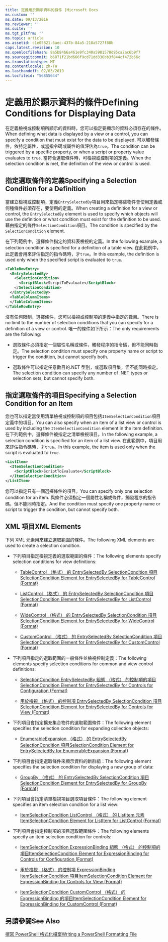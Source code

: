 ```yaml
---
title: 定義用於顯示資料的條件 |Microsoft Docs
ms.custom: ''
ms.date: 09/13/2016
ms.reviewer: ''
ms.suite: ''
ms.tgt_pltfrm: ''
ms.topic: article
ms.assetid: c1e05821-6aec-437b-84a5-218a5727f88b
caps.latest.revision: 10
ms.openlocfilehash: 8a5b84b6a461e9fc340a5981578d95ca2ac6b9f7
ms.sourcegitcommit: b6871f21bd666f9cd71dd336bb3f844cf472b56c
ms.translationtype: MT
ms.contentlocale: zh-TW
ms.lasthandoff: 02/03/2019
ms.locfileid: "56855644"
---
```

# <a name="defining-conditions-for-displaying-data"></a><span data-ttu-id="b2930-102">定義用於顯示資料的條件</span><span class="sxs-lookup"><span data-stu-id="b2930-102">Defining Conditions for Displaying Data</span></span>

<span data-ttu-id="b2930-103">在定義檢視或控制項所顯示的資料時，您可以指定要顯示的資料必須存在的條件。</span><span class="sxs-lookup"><span data-stu-id="b2930-103">When defining what data is displayed by a view or a control, you can specify a condition that must exist for the data to be displayed.</span></span> <span data-ttu-id="b2930-104">可以觸發條件，依特定屬性，或當指令碼或屬性的值評估為`true`。</span><span class="sxs-lookup"><span data-stu-id="b2930-104">The condition can be triggered by a specific property, or when a script or property value evaluates to `true`.</span></span> <span data-ttu-id="b2930-105">當符合選取條件時，可檢視或控制項的定義。</span><span class="sxs-lookup"><span data-stu-id="b2930-105">When the selection condition is met, the definition of the view or control is used.</span></span>

## <a name="specifying-a-selection-condition-for-a-definition"></a><span data-ttu-id="b2930-106">指定選取條件的定義</span><span class="sxs-lookup"><span data-stu-id="b2930-106">Specifying a Selection Condition for a Definition</span></span>

<span data-ttu-id="b2930-107">當建立檢視或控制項，定義`EntrySelectedBy`項目用來指定哪些物件會使用定義或何種條件必須存在，要使用的定義。</span><span class="sxs-lookup"><span data-stu-id="b2930-107">When creating a definition for a view or control, the `EntrySelectedBy` element is used to specify which objects will use the definition or what condition must exist for the definition to be used.</span></span> <span data-ttu-id="b2930-108">藉由指定的條件`SelectionCondition`項目。</span><span class="sxs-lookup"><span data-stu-id="b2930-108">The condition is specified by the `SelectionCondition` element.</span></span>

<span data-ttu-id="b2930-109">在下列範例中，選擇條件指定的資料表檢視的定義。</span><span class="sxs-lookup"><span data-stu-id="b2930-109">In the following example, a selection condition is specified for a definition of a table view.</span></span> <span data-ttu-id="b2930-110">在此範例中，此定義會用來評估指定的指令碼時，才`true`。</span><span class="sxs-lookup"><span data-stu-id="b2930-110">In this example, the definition is used only when the specified script is evaluated to `true`.</span></span>

```xml
<TableRowEntry>
  <EntrySelectedBy>
    <SelectionCondition>
      <ScriptBlock>ScriptToEvaluate</ScriptBlock>
    </SelectionCondition>
  </EntrySelectedBy>
  <TableColumnItems>
  </TableColumnItems>
</TableRowEntry>

```

<span data-ttu-id="b2930-111">沒有任何限制，選擇條件，您可以檢視或控制項的定義中指定的數目。</span><span class="sxs-lookup"><span data-stu-id="b2930-111">There is no limit to the number of selection conditions that you can specify for a definition of a view or control.</span></span> <span data-ttu-id="b2930-112">唯一的條件如下所示：</span><span class="sxs-lookup"><span data-stu-id="b2930-112">The only requirements are the following:</span></span>

- <span data-ttu-id="b2930-113">選取條件必須指定一個屬性名稱或條件，觸發程序的指令碼，但不能同時指定。</span><span class="sxs-lookup"><span data-stu-id="b2930-113">The selection condition must specify one property name or script to trigger the condition, but cannot specify both.</span></span>

- <span data-ttu-id="b2930-114">選取條件可以指定任意數目的.NET 型別，或選取項目集，但不能同時指定。</span><span class="sxs-lookup"><span data-stu-id="b2930-114">The selection condition can specify any number of .NET types or selection sets, but cannot specify both.</span></span>

## <a name="specifying-a-selection-condition-for-an-item"></a><span data-ttu-id="b2930-115">指定選取條件的項目</span><span class="sxs-lookup"><span data-stu-id="b2930-115">Specifying a Selection Condition for an Item</span></span>

<span data-ttu-id="b2930-116">您也可以指定當使用清單檢視或控制項的項目包括`ItemSelectionCondition`項目定義中的項目。</span><span class="sxs-lookup"><span data-stu-id="b2930-116">You can also specify when an item of a list view or control is used by including the `ItemSelectionCondition` element in the item definition.</span></span> <span data-ttu-id="b2930-117">在下列範例中，選擇條件被指定之清單檢視項目。</span><span class="sxs-lookup"><span data-stu-id="b2930-117">In the following example, a selection condition is specified for an item of a list view.</span></span> <span data-ttu-id="b2930-118">在此範例中，項目用來評估指令碼時，才`true`。</span><span class="sxs-lookup"><span data-stu-id="b2930-118">In this example, the item is used only when the script is evaluated to `true`.</span></span>

```xml
<ListItem>
  <ItemSelectionCondition>
    <ScriptBlock>ScriptToEvaluate</ScriptBlock>
  </ItemSelectionCondition>
</ListItem>

```

<span data-ttu-id="b2930-119">您可以指定只有一個選擇條件的項目。</span><span class="sxs-lookup"><span data-stu-id="b2930-119">You can specify only one selection condition for an item.</span></span> <span data-ttu-id="b2930-120">與條件必須指定一個屬性名稱或條件，觸發程序的指令碼，但不能同時指定。</span><span class="sxs-lookup"><span data-stu-id="b2930-120">And the condition must specify one property name or script to trigger the condition, but cannot specify both.</span></span>

## <a name="xml-elements"></a><span data-ttu-id="b2930-121">XML 項目</span><span class="sxs-lookup"><span data-stu-id="b2930-121">XML Elements</span></span>

 <span data-ttu-id="b2930-122">下列 XML 元素用來建立選取範圍的條件。</span><span class="sxs-lookup"><span data-stu-id="b2930-122">The following XML elements are used to create a selection condition.</span></span>

- <span data-ttu-id="b2930-123">下列項目指定檢視定義的選取範圍的條件：</span><span class="sxs-lookup"><span data-stu-id="b2930-123">The following elements specify selection conditions for view definitions:</span></span>

    - [<span data-ttu-id="b2930-124">TableControl （格式） 的 EntrySelectedBy SelectionCondition 項目</span><span class="sxs-lookup"><span data-stu-id="b2930-124">SelectionCondition Element for EntrySelectedBy for TableControl (Format)</span></span>](./selectioncondition-element-for-entryselectedby-for-tablecontrol-format.md)

    - [<span data-ttu-id="b2930-125">ListControl （格式） 的 EntrySelectedBy SelectionCondition 項目</span><span class="sxs-lookup"><span data-stu-id="b2930-125">SelectionCondition Element for EntrySelectedBy for ListControl (Format)</span></span>](./selectioncondition-element-for-entryselectedby-for-listcontrol-format.md)

    - [<span data-ttu-id="b2930-126">WideControl （格式） 的 EntrySelectedBy SelectionCondition 項目</span><span class="sxs-lookup"><span data-stu-id="b2930-126">SelectionCondition Element for EntrySelectedBy for WideControl (Format)</span></span>](./selectioncondition-element-for-entryselectedby-for-widecontrol-format.md)

    - [<span data-ttu-id="b2930-127">CustomControl （格式） 的 EntrySelectedBy SelectionCondition 項目</span><span class="sxs-lookup"><span data-stu-id="b2930-127">SelectionCondition Element for EntrySelectedBy for CustomControl (Format)</span></span>](./selectioncondition-element-for-entryselectedby-for-customcontrol-format.md)

- <span data-ttu-id="b2930-128">下列項目指定的選取範圍的一般條件並檢視控制定義：</span><span class="sxs-lookup"><span data-stu-id="b2930-128">The following elements specify selection conditions for common and view control definitions:</span></span>

    - [<span data-ttu-id="b2930-129">SelectionCondition EntrySelectedBy 組態 （格式） 的控制項的項目</span><span class="sxs-lookup"><span data-stu-id="b2930-129">SelectionCondition Element for EntrySelectedBy for Controls for Configuration (Format)</span></span>](./selectioncondition-element-for-entryselectedby-for-controls-for-configuration-format.md)

    - [<span data-ttu-id="b2930-130">用於檢視 （格式） 的控制項 EntrySelectedBy SelectionCondition 項目</span><span class="sxs-lookup"><span data-stu-id="b2930-130">SelectionCondition Element for EntrySelectedBy for Controls for View (Format)</span></span>](./selectioncondition-element-for-entryselectedby-for-controls-for-view-format.md)

- <span data-ttu-id="b2930-131">下列項目會指定擴充集合物件的選取範圍條件：</span><span class="sxs-lookup"><span data-stu-id="b2930-131">The following element specifies the selection condition for expanding collection objects:</span></span>

    - [<span data-ttu-id="b2930-132">EnumerableExpansion （格式） 的 EntrySelectedBy SelectionCondition 項目</span><span class="sxs-lookup"><span data-stu-id="b2930-132">SelectionCondition Element for EntrySelectedBy for EnumerableExpansion (Format)</span></span>](./selectioncondition-element-for-entryselectedby-for-enumerableexpansion-format.md)

- <span data-ttu-id="b2930-133">下列項目會指定選取條件來顯示資料的新群組：</span><span class="sxs-lookup"><span data-stu-id="b2930-133">The following element specifies the selection condition for displaying a new group of data:</span></span>

    - [<span data-ttu-id="b2930-134">GroupBy （格式） 的 EntrySelectedBy SelectionCondition 項目</span><span class="sxs-lookup"><span data-stu-id="b2930-134">SelectionCondition Element for EntrySelectedBy for GroupBy (Format)</span></span>](./selectioncondition-element-for-entryselectedby-for-groupby-format.md)

- <span data-ttu-id="b2930-135">下列項目會指定清單檢視項目選取項目條件：</span><span class="sxs-lookup"><span data-stu-id="b2930-135">The following element specifies an item selection condition for a list view:</span></span>

    - [<span data-ttu-id="b2930-136">ItemSelectionCondition ListControl （格式） 的 ListItem 元素</span><span class="sxs-lookup"><span data-stu-id="b2930-136">ItemSelectionCondition Element for ListItem for ListControl (Format)</span></span>](./itemselectioncondition-element-for-listitem-for-listcontrol-format.md)

- <span data-ttu-id="b2930-137">下列項目會指定控制項的項目選取範圍條件：</span><span class="sxs-lookup"><span data-stu-id="b2930-137">The following elements specify an item selection condition for controls:</span></span>

    - [<span data-ttu-id="b2930-138">ItemSelectionCondition ExpressionBinding 組態 （格式） 的控制項的項目</span><span class="sxs-lookup"><span data-stu-id="b2930-138">ItemSelectionCondition Element for ExpressionBinding for Controls for Configuration (Format)</span></span>](./itemselectioncondition-element-for-expressionbinding-for-controls-for-configuration-format.md)

    - [<span data-ttu-id="b2930-139">用於檢視 （格式） 的控制項 ExpressionBinding ItemSelectionCondition 項目</span><span class="sxs-lookup"><span data-stu-id="b2930-139">ItemSelectionCondition Element for ExpressionBinding for Controls for View (Format)</span></span>](./itemselectioncondition-element-for-expressionbinding-for-controls-for-view-format.md)

    - [<span data-ttu-id="b2930-140">ItemSelectionCondition CustomControl （格式） 的 ExpressionBinding 的項目</span><span class="sxs-lookup"><span data-stu-id="b2930-140">ItemSelectionCondition Element for ExpressionBinding for CustomControl (Format)</span></span>](./itemselectioncondition-element-for-expressionbinding-for-customcontrol-format.md)

## <a name="see-also"></a><span data-ttu-id="b2930-141">另請參閱</span><span class="sxs-lookup"><span data-stu-id="b2930-141">See Also</span></span>

[<span data-ttu-id="b2930-142">撰寫 PowerShell 格式化檔案</span><span class="sxs-lookup"><span data-stu-id="b2930-142">Writing a PowerShell Formatting File</span></span>](./writing-a-powershell-formatting-file.md)

